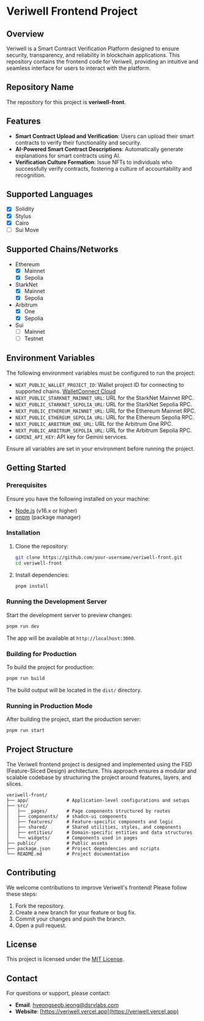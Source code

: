 # Veriwell Frontend Project

## Overview

Veriwell is a Smart Contract Verification Platform designed to ensure security, transparency, and reliability in blockchain applications. This repository contains the frontend code for Veriwell, providing an intuitive and seamless interface for users to interact with the platform.

## Repository Name

The repository for this project is **veriwell-front**.

## Features

- **Smart Contract Upload and Verification**: Users can upload their smart contracts to verify their functionality and security.
- **AI-Powered Smart Contract Descriptions**: Automatically generate explanations for smart contracts using AI.
- **Verification Culture Formation**: Issue NFTs to individuals who successfully verify contracts, fostering a culture of accountability and recognition.

## Supported Languages

- [x] Solidity
- [x] Stylus
- [x] Cairo
- [ ] Sui Move

## Supported Chains/Networks

- Ethereum
  - [x] Mainnet
  - [x] Sepolia
- StarkNet
  - [x] Mainnet
  - [x] Sepolia
- Arbitrum
  - [x] One
  - [x] Sepolia
- Sui
  - [ ] Mainnet
  - [ ] Testnet

## Environment Variables

The following environment variables must be configured to run the project:

- `NEXT_PUBLIC_WALLET_PROJECT_ID`: Wallet project ID for connecting to supported chains. [WalletConnect Cloud](https://cloud.reown.com/)
- `NEXT_PUBLIC_STARKNET_MAINNET_URL`: URL for the StarkNet Mainnet RPC.
- `NEXT_PUBLIC_STARKNET_SEPOLIA_URL`: URL for the StarkNet Sepolia RPC.
- `NEXT_PUBLIC_ETHEREUM_MAINNET_URL`: URL for the Ethereum Mainnet RPC.
- `NEXT_PUBLIC_ETHEREUM_SEPOLIA_URL`: URL for the Ethereum Sepolia RPC.
- `NEXT_PUBLIC_ARBITRUM_ONE_URL`: URL for the Arbitrum One RPC.
- `NEXT_PUBLIC_ARBITRUM_SEPOLIA_URL`: URL for the Arbitrum Sepolia RPC.
- `GEMINI_API_KEY`: API key for Gemini services.

Ensure all variables are set in your environment before running the project.

## Getting Started

### Prerequisites

Ensure you have the following installed on your machine:

- [Node.js](https://nodejs.org/) (v16.x or higher)
- [pnpm](https://pnpm.io/) (package manager)

### Installation

1. Clone the repository:
   ```bash
   git clone https://github.com/your-username/veriwell-front.git
   cd veriwell-front
   ```
2. Install dependencies:
   ```bash
   pnpm install
   ```

### Running the Development Server

Start the development server to preview changes:

```bash
pnpm run dev
```

The app will be available at `http://localhost:3000`.

### Building for Production

To build the project for production:

```bash
pnpm run build
```

The build output will be located in the `dist/` directory.

### Running in Production Mode

After building the project, start the production server:

```bash
pnpm run start
```

## Project Structure

The Veriwell frontend project is designed and implemented using the FSD (Feature-Sliced Design) architecture. This approach ensures a modular and scalable codebase by structuring the project around features, layers, and slices.

```
veriwell-front/
├── app/              # Application-level configurations and setups
├── src/
│   ├── _pages/       # Page components structured by routes
│   ├── components/   # shadcn-ui components
│   ├── features/     # Feature-specific components and logic
│   ├── shared/       # Shared utilities, styles, and components
│   ├── entities/     # Domain-specific entities and data structures
│   └── widgets/      # Components used in pages
├── public/           # Public assets
├── package.json      # Project dependencies and scripts
└── README.md         # Project documentation
```

## Contributing

We welcome contributions to improve Veriwell's frontend! Please follow these steps:

1. Fork the repository.
2. Create a new branch for your feature or bug fix.
3. Commit your changes and push the branch.
4. Open a pull request.

## License

This project is licensed under the [MIT License](./LICENSE).

## Contact

For questions or support, please contact:

- **Email**: [hyeongseob.jeong@dsrvlabs.com](mailto:hyeongseob.jeong@dsrvlabs.com)
- **Website**: [https://veriwell.vercel.app](https://veriwell.vercel.app)

